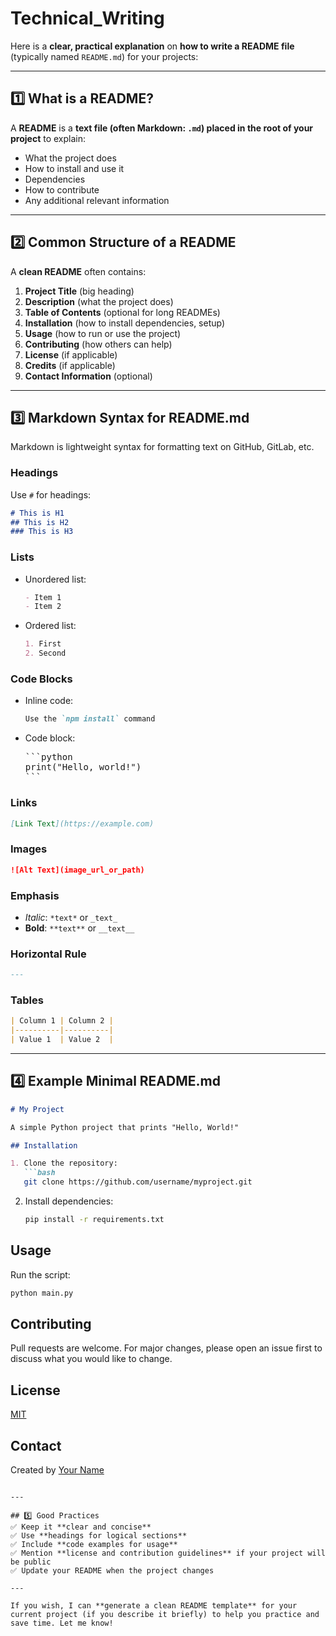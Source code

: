 # Technical_Writing

Here is a **clear, practical explanation** on **how to write a README file** (typically named `README.md`) for your projects:

---

## 1️⃣ What is a README?

A **README** is a **text file (often Markdown: `.md`) placed in the root of your project** to explain:

* What the project does
* How to install and use it
* Dependencies
* How to contribute
* Any additional relevant information

---

## 2️⃣ Common Structure of a README

A **clean README** often contains:

1. **Project Title** (big heading)
2. **Description** (what the project does)
3. **Table of Contents** (optional for long READMEs)
4. **Installation** (how to install dependencies, setup)
5. **Usage** (how to run or use the project)
6. **Contributing** (how others can help)
7. **License** (if applicable)
8. **Credits** (if applicable)
9. **Contact Information** (optional)

---

## 3️⃣ Markdown Syntax for README.md

Markdown is lightweight syntax for formatting text on GitHub, GitLab, etc.

### Headings

Use `#` for headings:

```markdown
# This is H1
## This is H2
### This is H3
```

### Lists

* Unordered list:

  ```markdown
  - Item 1
  - Item 2
  ```
* Ordered list:

  ```markdown
  1. First
  2. Second
  ```

### Code Blocks

* Inline code:

  ```markdown
  Use the `npm install` command
  ```
* Code block:

  <pre>
  ```python
  print("Hello, world!")
  ```
  </pre>

### Links

```markdown
[Link Text](https://example.com)
```

### Images

```markdown
![Alt Text](image_url_or_path)
```

### Emphasis

* *Italic*: `*text*` or `_text_`
* **Bold**: `**text**` or `__text__`

### Horizontal Rule

```markdown
---
```

### Tables

```markdown
| Column 1 | Column 2 |
|----------|----------|
| Value 1  | Value 2  |
```

---

## 4️⃣ Example Minimal README.md

````markdown
# My Project

A simple Python project that prints "Hello, World!"

## Installation

1. Clone the repository:
   ```bash
   git clone https://github.com/username/myproject.git
````

2. Install dependencies:

   ```bash
   pip install -r requirements.txt
   ```

## Usage

Run the script:

```bash
python main.py
```

## Contributing

Pull requests are welcome. For major changes, please open an issue first to discuss what you would like to change.

## License

[MIT](LICENSE)

## Contact

Created by [Your Name](mailto:youremail@example.com)

```

---

## 5️⃣ Good Practices
✅ Keep it **clear and concise**  
✅ Use **headings for logical sections**  
✅ Include **code examples for usage**  
✅ Mention **license and contribution guidelines** if your project will be public  
✅ Update your README when the project changes

---

If you wish, I can **generate a clean README template** for your current project (if you describe it briefly) to help you practice and save time. Let me know!
```

